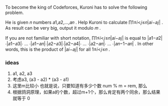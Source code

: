 To become the king of Codeforces, Kuroni has to solve the following problem.

He is given 𝑛
 numbers 𝑎1,𝑎2,…,𝑎𝑛
. Help Kuroni to calculate ∏1≤𝑖<𝑗≤𝑛|𝑎𝑖−𝑎𝑗|
. As result can be very big, output it modulo 𝑚
.

If you are not familiar with short notation, ∏1≤𝑖<𝑗≤𝑛|𝑎𝑖−𝑎𝑗|
 is equal to |𝑎1−𝑎2|⋅|𝑎1−𝑎3|⋅
 …
 ⋅|𝑎1−𝑎𝑛|⋅|𝑎2−𝑎3|⋅|𝑎2−𝑎4|⋅
 …
 ⋅|𝑎2−𝑎𝑛|⋅
 …
 ⋅|𝑎𝑛−1−𝑎𝑛|
. In other words, this is the product of |𝑎𝑖−𝑎𝑗|
 for all 1≤𝑖<𝑗≤𝑛
.

### ideas
1. a1, a2, a3
2. 考虑a3, (a3 - a2) * (a3 - a1)
3. 这里m比较小 也就是说，只要知道有多少个数 num % m = rem, 那么
4. 根据鸽洞原理，如果a的个数，超过m+1个，那么肯定有两个同余，那么结果就等于 0